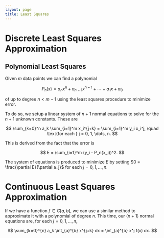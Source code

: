 ```yaml
---
layout: page
title: Least Squares
---
```


# Discrete Least Squares Approximation

## Polynomial Least Squares

Given $m$ data points we can find a polynomial

$$ P_n(x) = a_n x^n + a_{n-1}x^{n-1} + \cdots + a_1 x + a_0 $$

of up to degree $n < m - 1$ using the least squares procedure to minimize error.

To do so, we setup a linear system of $n+1$ normal equations to solve for the $n+1$ unknown constants. These are

$$ \sum_{k=0}^n a_k \sum_{i=1}^m x_i^{j+k} = \sum_{i=1}^m y_i x_i^j, \quad \text{for each } j = 0, 1, \dots, n. $$

This is derived from the fact that the error is

$$ E = \sum_{i=1}^m (y_i - P_n(x_i))^2. $$

The system of equations is produced to minimize $E$ by setting $0 = \frac{\partial E}{\partial a_j}$  for each $j = 0, 1,\dots,n.$

# Continuous Least Squares Approximation

If we have a function $f \in C[a,b],$ we can use a similar method to approximate it with a polynomial of degree $n.$ This time, our $(n+1)$ normal equations are, for each $j = 0, 1, \dots, n,$

$$ \sum_{k=0}^{n} a_k \int_{a}^{b} x^{j+k} dx = \int_{a}^{b} x^j f(x) dx. $$